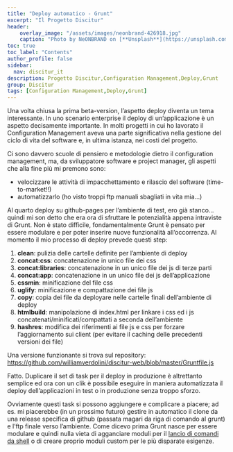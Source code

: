 ```yaml
---
title: "Deploy automatico - Grunt"
excerpt: "Il Progetto Discitur"
header:
    overlay_image: "/assets/images/neonbrand-426918.jpg"
    caption: "Photo by NeONBRAND on [**Unsplash**](https://unsplash.com/photos/zFSo6bnZJTw)"
toc: true
toc_label: "Contents"
author_profile: false
sidebar:
  nav: discitur_it
description: Progetto Discitur,Configuration Management,Deploy,Grunt
group: Discitur
tags: [Configuration Management,Deploy,Grunt]
---
```


<!-- Markup JSON-LD generato da Assistente per il markup dei dati strutturati di Google. -->
<script type="application/ld+json">
{
  "@context" : "http://schema.org",
  "@type" : "Article",
  "name" : "Deploy automatico: Grunt!",
  "author" : {
    "@type" : "Person",
    "name" : "William Verdolini"
  },
  "datePublished" : "2014-03-30",
  "articleSection" : [ "Configuration Management","Deploy","Grunt"  ],
  "url" : "http://williamverdolini.github.io/2014/03/30/discitur-Deploy_Grunt"
}
</script>

Una volta chiusa la prima beta-version, l’aspetto deploy diventa un tema
interessante. In uno scenario enterprise il deploy di un’applicazione è un
aspetto decisamente importante. In molti progetti in cui ho lavorato il
Configuration Management aveva una parte significativa nella gestione del ciclo
di vita del software e, in ultima istanza, nei costi del progetto.

Ci sono davvero scuole di pensiero e metodologie dietro il configuration
management, ma, da sviluppatore software e project manager, gli aspetti che
alla fine più mi premono sono:

- velocizzare le attività di impacchettamento e
     rilascio del software (time-to-market!!)
- automatizzarlo (ho visto troppi ftp manuali
     sbagliati in vita mia…)

Al quarto deploy su github-pages per l’ambiente di test, ero già
stanco…quindi mi son detto che era ora di sfruttare le potenzialità appena
intraviste di Grunt. Non è stato difficile, fondamentalmente Grunt è pensato per
essere modulare e per poter inserire nuove funzionalità all’occorrenza. Al
momento il mio processo di deploy prevede questi step:

1. **clean**: pulizia delle cartelle definite per
     l’ambiente di deploy
2. **concat:css**: concatenazione in unico file dei css
3. **concat:libraries**: concatenazione in un unico file dei js di
     terze parti
4. **concat:app**: concatenazione in un unico file dei js dell’applicazione
5. **cssmin**: minificazione del file css
6. **uglify**: minificazione e compattazione dei file js
7. **copy**: copia dei file da deployare nelle cartelle
     finali dell’ambiente di deploy
8. **htmlbuild**: manipolazione di index.html per linkare i
     css ed i js concatenati/minificati/compattati a seconda dell’ambiente
9. **hashres**: modifica dei riferimenti ai file js e css
     per forzare l’aggiornamento sui client (per evitare il caching delle
     precedenti versioni dei file)

Una versione funzionante si trova sul repository: <a href="https://github.com/williamverdolini/discitur-web/blob/master/Gruntfile.js" target="_blank">https://github.com/williamverdolini/discitur-web/blob/master/Gruntfile.js</a>

Fatto. Duplicare il set di task per il deploy in produzione è altrettanto
semplice ed ora con un clik è possibile eseguire in maniera automatizzata il
deploy dell’applicazioni in test o in produzione senza troppo sforzo.

Ovviamente questi task si possono aggiungere e complicare a piacere; ad es.
mi piacerebbe (in un prossimo futuro) gestire in automatico il clone da una
release specifica di github (passata magari da riga di comando al grunt) e l’ftp
finale verso l’ambiente. Come dicevo prima Grunt nasce per essere modulare e
quindi nulla vieta di agganciare moduli per il <a href="https://github.com/sindresorhus/grunt-shell" target="_blank">lancio di comandi da shell</a>
o di creare proprio moduli custom per le più disparate esigenze.